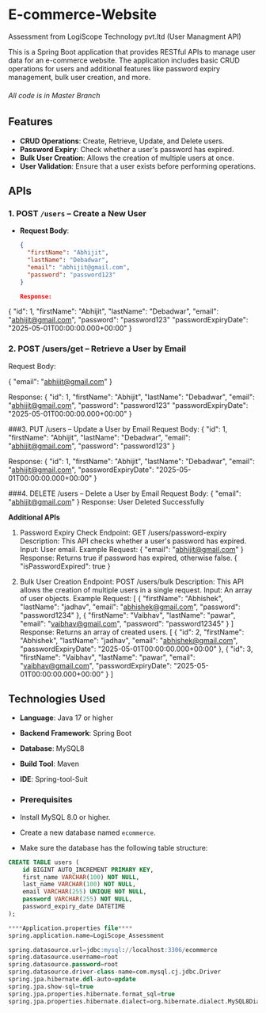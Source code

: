 # E-commerce-Website
Assessment from LogiScope Technology pvt.ltd (User Managment API)

This is a Spring Boot application that provides RESTful APIs to manage user data for an e-commerce website. The application includes basic CRUD operations for users and additional features like password expiry management, bulk user creation, and more.

###### All code is in Master Branch ######

## Features

- **CRUD Operations**: Create, Retrieve, Update, and Delete users.
- **Password Expiry**: Check whether a user's password has expired.
- **Bulk User Creation**: Allows the creation of multiple users at once.
- **User Validation**: Ensure that a user exists before performing operations.

## APIs

### 1. POST `/users` – Create a New User

- **Request Body**:
  ```json
  {
    "firstName": "Abhijit",
    "lastName": "Debadwar",
    "email": "abhijit@gmail.com",
    "password": "password123"
  }

  Response:

{
  "id": 1,
  "firstName": "Abhijit",
  "lastName": "Debadwar",
  "email": "abhijit@gmail.com",
  "password": "password123"
  "passwordExpiryDate": "2025-05-01T00:00:00.000+00:00"
}

### 2. POST /users/get – Retrieve a User by Email
Request Body:

{
   "email": "abhijit@gmail.com"
}

Response:
{
  "id": 1,
  "firstName": "Abhijit",
  "lastName": "Debadwar",
  "email": "abhijit@gmail.com",
  "password": "password123"
  "passwordExpiryDate": "2025-05-01T00:00:00.000+00:00"
}

###3. PUT /users – Update a User by Email
Request Body:
{
  "id": 1,
  "firstName": "Abhijit",
  "lastName": "Debadwar",
  "email": "abhijit@gmail.com",
  "password": "password123"
}

Response:
{
  "id": 1,
  "firstName": "Abhijit",
  "lastName": "Debadwar",
  "email": "abhijit@gmail.com",
  "passwordExpiryDate": "2025-05-01T00:00:00.000+00:00"
}

###4.  DELETE /users – Delete a User by Email
Request Body:
{
  "email": "abhijit@gmail.com"
} 
Response: User Deleted Successfully

**Additional APIs**

1. Password Expiry Check
Endpoint: GET /users/password-expiry
Description: This API checks whether a user's password has expired.
Input: User email.
Example Request:
{
  "email": "abhijit@gmail.com"
}
Response: Returns true if password has expired, otherwise false.
{
  "isPasswordExpired": true
}

2. Bulk User Creation
Endpoint: POST /users/bulk
Description: This API allows the creation of multiple users in a single request.
Input: An array of user objects.
Example Request:
[
  {
  "firstName": "Abhishek",
  "lastName": "jadhav",
  "email": "abhishek@gmail.com",
  "password": "password1234"
  },
  {
  "firstName": "Vaibhav",
  "lastName": "pawar",
  "email": "vaibhav@gmail.com",
  "password": "password12345"
  }
]
Response: Returns an array of created users.
[
  {
    "id": 2,
    "firstName": "Abhishek",
    "lastName": "jadhav",
    "email": "abhishek@gmail.com",
    "passwordExpiryDate": "2025-05-01T00:00:00.000+00:00"
  },
  {
    "id": 3,
    "firstName": "Vaibhav",
    "lastName": "pawar",
    "email": "vaibhav@gmail.com",
    "passwordExpiryDate": "2025-05-01T00:00:00.000+00:00"
  }
]

## Technologies Used

- **Language**: Java 17 or higher
- **Backend Framework**: Spring Boot
- **Database**: MySQL8
- **Build Tool**: Maven
- **IDE**: Spring-tool-Suit

- ### Prerequisites

- Install MySQL 8.0 or higher.
- Create a new database named `ecommerce`.
- Make sure the database has the following table structure:

```sql
CREATE TABLE users (
    id BIGINT AUTO_INCREMENT PRIMARY KEY,
    first_name VARCHAR(100) NOT NULL,
    last_name VARCHAR(100) NOT NULL,
    email VARCHAR(255) UNIQUE NOT NULL,
    password VARCHAR(255) NOT NULL,
    password_expiry_date DATETIME
);

****Application.properties file****
spring.application.name=LogiScope_Assessment

spring.datasource.url=jdbc:mysql://localhost:3306/ecommerce
spring.datasource.username=root
spring.datasource.password=root
spring.datasource.driver-class-name=com.mysql.cj.jdbc.Driver
spring.jpa.hibernate.ddl-auto=update
spring.jpa.show-sql=true
spring.jpa.properties.hibernate.format_sql=true
spring.jpa.properties.hibernate.dialect=org.hibernate.dialect.MySQL8Dialect

